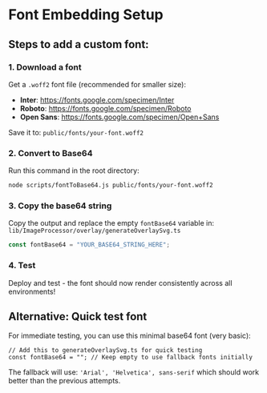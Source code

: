 # Font Embedding Setup

## Steps to add a custom font:

### 1. Download a font

Get a `.woff2` font file (recommended for smaller size):

- **Inter**: https://fonts.google.com/specimen/Inter
- **Roboto**: https://fonts.google.com/specimen/Roboto
- **Open Sans**: https://fonts.google.com/specimen/Open+Sans

Save it to: `public/fonts/your-font.woff2`

### 2. Convert to Base64

Run this command in the root directory:

```bash
node scripts/fontToBase64.js public/fonts/your-font.woff2
```

### 3. Copy the base64 string

Copy the output and replace the empty `fontBase64` variable in:
`lib/ImageProcessor/overlay/generateOverlaySvg.ts`

```typescript
const fontBase64 = "YOUR_BASE64_STRING_HERE";
```

### 4. Test

Deploy and test - the font should now render consistently across all environments!

## Alternative: Quick test font

For immediate testing, you can use this minimal base64 font (very basic):

```
// Add this to generateOverlaySvg.ts for quick testing
const fontBase64 = ""; // Keep empty to use fallback fonts initially
```

The fallback will use: `'Arial', 'Helvetica', sans-serif` which should work better than the previous attempts.
